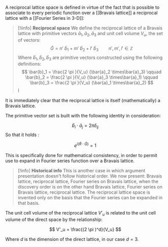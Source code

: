 A reciprocal lattice space is defined in virtue of the fact that is possible to associate to every periodic function over a [[Bravais lattice]] a reciprocal lattice with a [[Fourier Series in 3-D]]:

>[!iinfo] **Reciprocal space**
We define the reciprocal lattice of a Bravais lattice with primitive vectors $\bar{a}_1,\bar{a}_2,\bar{a}_3$ and unit cell volume $V_u$, the set of vectors: 
$$\bar{G} = n'\ \bar{b}_1+m'\ \bar{b}_2+l'\ \bar{b}_3 \qquad n',m',l' \in \mathbb{Z}$$
Where $\bar{b}_1,\bar{b}_2,\bar{b}_3$ are primitive vectors constructed using the following definitions: 
$$ \bar{b}_1 = \frac{2 \pi }{V_u} (\bar{a}_2 \times\bar{a}_3) \qquad \bar{b}_2 = \frac{2 \pi }{V_u} (\bar{a}_3 \times\bar{a}_1) \qquad \bar{b}_3 = \frac{2 \pi }{V_u} (\bar{a}_1 \times\bar{a}_2) $$
I

It is immediately clear that the reciprocal lattice is itself (mathematically) a Bravais lattice. 

The primitive vector set is built with the following identity in consideration: 

$$\bar{b}_i \cdot \bar{a}_j= 2 \pi \delta_{ij}$$So that it holds :

$$e^{i(\bar{R}\cdot\bar{G})} = 1$$

This is specifically done for mathematical consistency, in order to permit use to expand in Fourier series function over a Bravais lattice.

>[!info] **Historical info**
>This is another case in which argument presentation doesn't follow historical order. 
>We now present: Bravais lattice, reciprocal lattice, Fourier series on Bravais lattice, when the discovery order is on the other hand Bravais lattice, Fourier series on Bravais lattice, reciprocal lattice. 
>The reciprocal lattice space is invented only on the basis that the Fourier series can be expanded in that basis.

The unit cell volume of the reciprocal lattice $V'_u$ is related to the unit cell volume of the direct space by the relationship: 

$$ V'_u = \frac{(2 \pi )^d}{V_u} $$

Where $d$ is the dimension of the direct lattice, in our case $d=3$.

